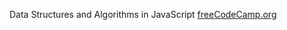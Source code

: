 Data Structures and Algorithms in JavaScript [freeCodeCamp.org](https://www.youtube.com/watch?v=t2CEgPsws3U&ab_channel=freeCodeCamp.org)

